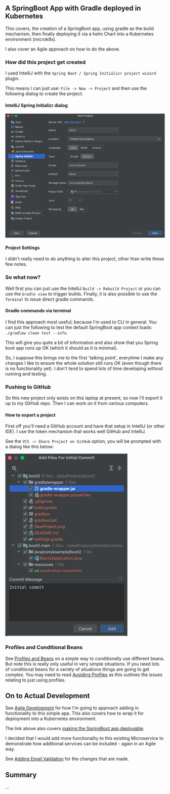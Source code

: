 ## A SpringBoot App with Gradle deployed in Kubernetes

This covers, the creation of a SpringBoot app, using gradle as the build mechanism,
then finally deploying it via a helm Chart into a Kubernetes environment (microk8s).

I also cover an Agile approach on how to do the above.

### How did this project get created

I used IntelliJ with the `Spring Boot / Spring Initializr project wizard` plugin.

This means I can just use: `File -> New -> Project` and then use the following dialog to create the project.

#### IntelliJ Spring Initializr dialog

![Spring Initializr dialog](NewProject.png "New Project Dialog")

#### Project Settings
I didn't really need to do anything to alter this project, other than write these few notes.

### So what now?

Well first you can just use the IntelliJ `Build -> Rebuild Project` or you can use the `Gradle view` to
trigger builds. Finally, it is also possible to use the `Terminal` to issue direct gradle commands.

#### Gradle commands via terminal
I find this approach most useful; because I'm used to CLI in general. You can just the following to test the
default SpringBoot app context loads: `./gradlew clean test --info`.

This will give you quite a bit of information and also show that you Spring boot app runs up OK (which it should as it is minimal).

So, I suppose this brings me to the first 'talking point', everytime I make any changes I like to ensure the whole solution
still runs OK (even though there is no functionality yet). I don't tend to spend lots of time developing without running and testing. 
### Pushing to GitHub

So this new project only exists on this laptop at present, so now I'll export it up to my GitHub repo.
Then I can work on it from various computers.

#### How to export a project
First off you'll need a GitHub account and have that setup in IntelliJ (or other IDE).
I use the token mechanism that works well GitHub and IntelliJ.

See the `VCS -> Share Project on GitHub` option, you will be prompted with a dialog like this below:

![GitHub Initial Commit dialog](InitialCommit.png "Commit new project to GitHub")

### Profiles and Conditional Beans

See [Profiles and Beans](ProfilesAndBeans.md) on a simple way to conditionally use different beans.
But note this is really only useful in very simple situations. If you need lots of conditional beans
for a variety of situations things are going to get complex. You may need to read
[Avoiding Profiles](https://reflectoring.io/dont-use-spring-profile-annotation/) as this outlines the issues
relating to just using profiles.

## On to Actual Development

See [Agile Development](AgileDevelopment.md) for how I'm going to approach adding in functionality
to this simple app. This also covers how to wrap it for deployment into a Kubernetes environment. 

The link above also covers [making the SpringBoot app deployable](Dockerizing.md).

I decided that I would add more functionality to this existing Microservice to demonstrate how additional
services can be included - again in an Agile way.

See [Adding Email Validation](AgileEmailValidationDevelopment.md) for the changes that are made.

## Summary
...